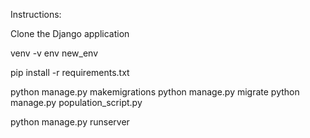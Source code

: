 Instructions:

Clone the Django application

venv -v env new_env

pip install -r requirements.txt

python manage.py makemigrations
python manage.py migrate
python manage.py population_script.py

python manage.py runserver
